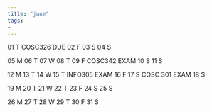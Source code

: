 ```yaml
---
title: "june"
tags: 
- 
---
```



01 T	COSC326 DUE
02 F
03 S
04 S

05 M
06 T
07 W
08 T
09 F	COSC342 EXAM
10 S
11 S

12 M
13 T
14 W
15 T	INFO305 EXAM
16 F
17 S 	COSC 301 EXAM
18 S

19 M
20 T
21 W
22 T
23 F
24 S
25 S

26 M
27 T
28 W
29 T
30 F
31 S